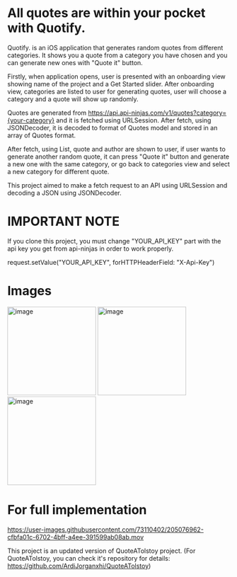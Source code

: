 # All quotes are within your pocket with Quotify.

Quotify. is an iOS application that generates random quotes from different categories. It shows you a quote from a category you have chosen and you can generate new ones with "Quote it" button.

Firstly, when application opens, user is presented with an onboarding view showing name of the project and a Get Started slider. 
After onboarding view, categories are listed to user for generating quotes, user will choose a category and a quote will show up randomly.

Quotes are generated from https://api.api-ninjas.com/v1/quotes?category={your-category} and it is fetched using URLSession. After fetch, using JSONDecoder, it is decoded to format of Quotes model and stored in an array of Quotes format.

After fetch, using List, quote and author are shown to user, if user wants to generate another random quote, it can press "Quote it" button and generate a new one with the same category, or go back to categories view and select a new category for different quote.

This project aimed to make a fetch request to an API using URLSession and decoding a JSON using JSONDecoder. 

# IMPORTANT NOTE

If you clone this project, you must change "YOUR_API_KEY" part with the api key you get from api-ninjas in order to work properly.

request.setValue("YOUR_API_KEY", forHTTPHeaderField: "X-Api-Key")


# Images
<p float="left">
<img width="200" alt="image" src="https://user-images.githubusercontent.com/73110402/205076035-15cd0566-da0a-492e-b1a5-c98ac4b1510f.png">
<img width="200" alt="image" src="https://user-images.githubusercontent.com/73110402/205076466-9388e7b7-21c2-421a-afb8-3723911be512.png">
<img width="200" alt="image" src="https://user-images.githubusercontent.com/73110402/205076543-4b46f38c-3d4b-4f43-8fdd-fc58ebdeace5.png">

</p>


# For full implementation




https://user-images.githubusercontent.com/73110402/205076962-cfbfa01c-6702-4bff-a4ee-391599ab08ab.mov






This project is an updated version of QuoteATolstoy project. (For QuoteATolstoy, you can check it's repository for details: https://github.com/ArdiJorganxhi/QuoteATolstoy)





